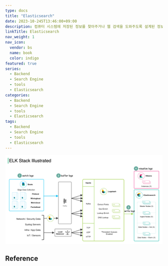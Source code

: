 ```yaml
---
type: docs
title: "Elasticsearch"
date: 2023-10-245T13:46:00+09:00
description: 컴퓨터 시스템에 저장된 정보를 찾아주거나 웹 검색을 도와주도록 설계된 정보 검색 시스템 또는 컴퓨터 프로그램
linkTitle: Elasticsearch
nav_weight: 1
nav_icon:
  vendor: bs
  name: book
  color: indigo
featured: true
series:
  - Backend
  - Search Engine
  - tools
  - Elasticsearch
categories:
  - Backend
  - Search Engine
  - tools
  - Elasticsearch
tags:
  - Backend
  - Search Engine
  - tools
  - Elasticsearch
---
```


![ELK](elk.jpg#center)

## Reference
